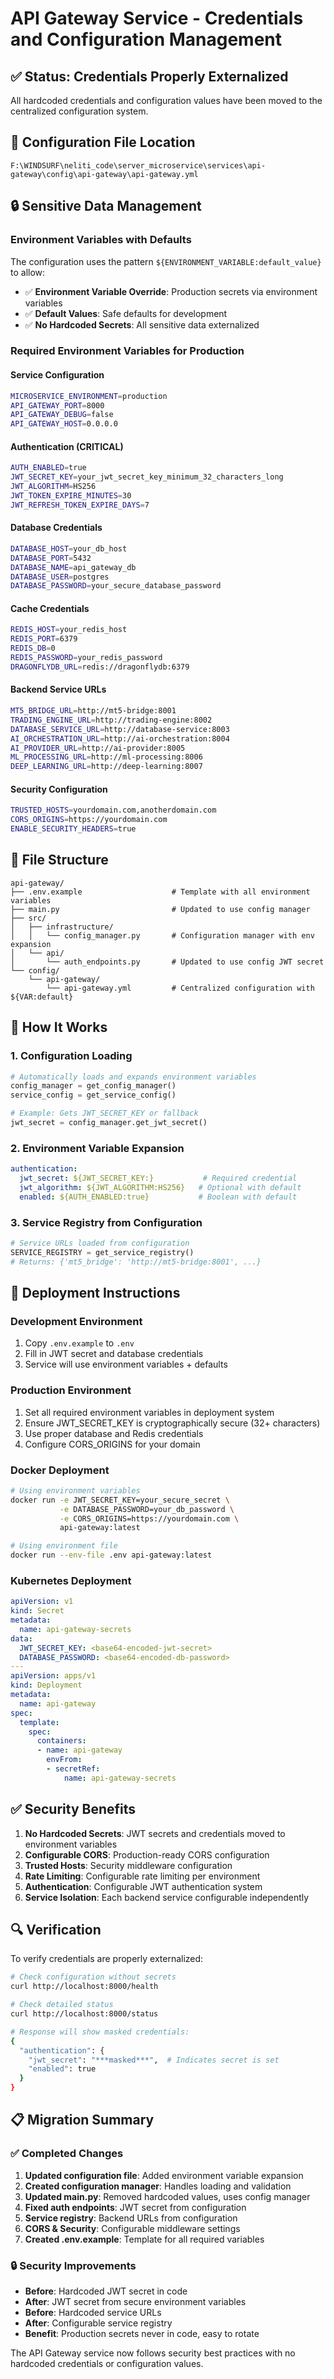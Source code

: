 # API Gateway Service - Credentials and Configuration Management

## ✅ Status: Credentials Properly Externalized

All hardcoded credentials and configuration values have been moved to the centralized configuration system.

## 🎯 Configuration File Location

```
F:\WINDSURF\neliti_code\server_microservice\services\api-gateway\config\api-gateway\api-gateway.yml
```

## 🔒 Sensitive Data Management

### Environment Variables with Defaults
The configuration uses the pattern `${ENVIRONMENT_VARIABLE:default_value}` to allow:
- ✅ **Environment Variable Override**: Production secrets via environment variables
- ✅ **Default Values**: Safe defaults for development
- ✅ **No Hardcoded Secrets**: All sensitive data externalized

### Required Environment Variables for Production

#### Service Configuration
```bash
MICROSERVICE_ENVIRONMENT=production
API_GATEWAY_PORT=8000
API_GATEWAY_DEBUG=false
API_GATEWAY_HOST=0.0.0.0
```

#### Authentication (CRITICAL)
```bash
AUTH_ENABLED=true
JWT_SECRET_KEY=your_jwt_secret_key_minimum_32_characters_long
JWT_ALGORITHM=HS256
JWT_TOKEN_EXPIRE_MINUTES=30
JWT_REFRESH_TOKEN_EXPIRE_DAYS=7
```

#### Database Credentials
```bash
DATABASE_HOST=your_db_host
DATABASE_PORT=5432
DATABASE_NAME=api_gateway_db
DATABASE_USER=postgres
DATABASE_PASSWORD=your_secure_database_password
```

#### Cache Credentials
```bash
REDIS_HOST=your_redis_host
REDIS_PORT=6379
REDIS_DB=0
REDIS_PASSWORD=your_redis_password
DRAGONFLYDB_URL=redis://dragonflydb:6379
```

#### Backend Service URLs
```bash
MT5_BRIDGE_URL=http://mt5-bridge:8001
TRADING_ENGINE_URL=http://trading-engine:8002
DATABASE_SERVICE_URL=http://database-service:8003
AI_ORCHESTRATION_URL=http://ai-orchestration:8004
AI_PROVIDER_URL=http://ai-provider:8005
ML_PROCESSING_URL=http://ml-processing:8006
DEEP_LEARNING_URL=http://deep-learning:8007
```

#### Security Configuration
```bash
TRUSTED_HOSTS=yourdomain.com,anotherdomain.com
CORS_ORIGINS=https://yourdomain.com
ENABLE_SECURITY_HEADERS=true
```

## 📁 File Structure

```
api-gateway/
├── .env.example                    # Template with all environment variables
├── main.py                         # Updated to use config manager
├── src/
│   ├── infrastructure/
│   │   └── config_manager.py       # Configuration manager with env expansion
│   └── api/
│       └── auth_endpoints.py       # Updated to use config JWT secret
└── config/
    └── api-gateway/
        └── api-gateway.yml         # Centralized configuration with ${VAR:default}
```

## 🔧 How It Works

### 1. Configuration Loading
```python
# Automatically loads and expands environment variables
config_manager = get_config_manager()
service_config = get_service_config()

# Example: Gets JWT_SECRET_KEY or fallback
jwt_secret = config_manager.get_jwt_secret()
```

### 2. Environment Variable Expansion
```yaml
authentication:
  jwt_secret: ${JWT_SECRET_KEY:}           # Required credential
  jwt_algorithm: ${JWT_ALGORITHM:HS256}   # Optional with default
  enabled: ${AUTH_ENABLED:true}           # Boolean with default
```

### 3. Service Registry from Configuration
```python
# Service URLs loaded from configuration
SERVICE_REGISTRY = get_service_registry()
# Returns: {'mt5_bridge': 'http://mt5-bridge:8001', ...}
```

## 🚀 Deployment Instructions

### Development Environment
1. Copy `.env.example` to `.env`
2. Fill in JWT secret and database credentials
3. Service will use environment variables + defaults

### Production Environment
1. Set all required environment variables in deployment system
2. Ensure JWT_SECRET_KEY is cryptographically secure (32+ characters)
3. Use proper database and Redis credentials
4. Configure CORS_ORIGINS for your domain

### Docker Deployment
```bash
# Using environment variables
docker run -e JWT_SECRET_KEY=your_secure_secret \
           -e DATABASE_PASSWORD=your_db_password \
           -e CORS_ORIGINS=https://yourdomain.com \
           api-gateway:latest

# Using environment file
docker run --env-file .env api-gateway:latest
```

### Kubernetes Deployment
```yaml
apiVersion: v1
kind: Secret
metadata:
  name: api-gateway-secrets
data:
  JWT_SECRET_KEY: <base64-encoded-jwt-secret>
  DATABASE_PASSWORD: <base64-encoded-db-password>
---
apiVersion: apps/v1
kind: Deployment
metadata:
  name: api-gateway
spec:
  template:
    spec:
      containers:
      - name: api-gateway
        envFrom:
        - secretRef:
            name: api-gateway-secrets
```

## ✅ Security Benefits

1. **No Hardcoded Secrets**: JWT secrets and credentials moved to environment variables
2. **Configurable CORS**: Production-ready CORS configuration
3. **Trusted Hosts**: Security middleware configuration
4. **Rate Limiting**: Configurable rate limiting per environment
5. **Authentication**: Configurable JWT authentication system
6. **Service Isolation**: Each backend service configurable independently

## 🔍 Verification

To verify credentials are properly externalized:

```bash
# Check configuration without secrets
curl http://localhost:8000/health

# Check detailed status
curl http://localhost:8000/status

# Response will show masked credentials:
{
  "authentication": {
    "jwt_secret": "***masked***",  # Indicates secret is set
    "enabled": true
  }
}
```

## 📋 Migration Summary

### ✅ Completed Changes

1. **Updated configuration file**: Added environment variable expansion
2. **Created configuration manager**: Handles loading and validation
3. **Updated main.py**: Removed hardcoded values, uses config manager
4. **Fixed auth endpoints**: JWT secret from configuration
5. **Service registry**: Backend URLs from configuration
6. **CORS & Security**: Configurable middleware settings
7. **Created .env.example**: Template for all required variables

### 🔒 Security Improvements

- **Before**: Hardcoded JWT secret in code
- **After**: JWT secret from secure environment variables
- **Before**: Hardcoded service URLs
- **After**: Configurable service registry
- **Benefit**: Production secrets never in code, easy to rotate

The API Gateway service now follows security best practices with no hardcoded credentials or configuration values.